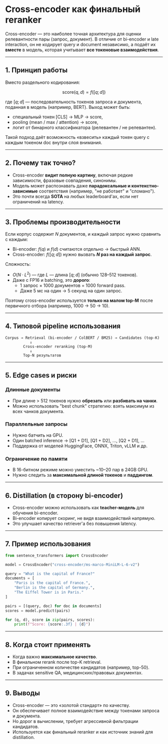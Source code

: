 # Cross-encoder как финальный reranker

Cross-encoder — это наиболее точная архитектура для оценки релевантности пары (запрос, документ). В отличие от bi-encoder и late interaction, он не кодирует query и document независимо, а подаёт их **вместе** в модель, которая учитывает **все токеновые взаимодействия**.

---

## 1. Принцип работы

Вместо раздельного кодирования:

$$
\text{score}(q, d) = f([q; d])
$$

где $[q; d]$ — последовательность токенов запроса и документа, поданная в модель (например, BERT). Выход может быть:

- специальный токен [CLS] → MLP → score,
- pooling (mean / max / attention) → score,
- логит от бинарного классификатора (релевантен / не релевантен).

Такой подход даёт возможность «взвесить» каждый токен query с каждым токеном doc внутри слоя внимания.

---

## 2. Почему так точно?

- Cross-encoder **видит полную картину**, включая редкие зависимости, фразовые совпадения, синонимы.
- Модель может распознавать даже **парадоксальные и контекстно-зависимые** соответствия (например, "не работает" и "сломано").
- Это почти всегда **SOTA** на любых leaderboard'ах, если нет ограничений на latency.

---

## 3. Проблемы производительности

Если корпус содержит $N$ документов, и каждый запрос нужно сравнить с каждым:

- Bi-encoder: $f(q)$ и $f(d)$ считаются отдельно → быстрый ANN.
- Cross-encoder: $f([q; d])$ нужно вызвать **$N$ раз на каждый запрос**.

Сложность:

- $O(N · L^2)$ — где $L$ — длина $[q; d]$ (обычно 128–512 токенов).
- Даже с FP16 и batching, это **дорого**:
  - 1 запрос × 1000 документов = 1000 forward pass.
  - Даже 5 мс на один → 5 секунд на один запрос.

Поэтому cross-encoder используется **только на малом top‑M** после первичного отбора (например, 1000 → 50 → 10).

---

## 4. Типовой pipeline использования

```
Corpus → Retrieval (bi-encoder / ColBERT / BM25) → Candidates (top‑K)
           ↓
        Cross-encoder reranking (top‑M)
           ↓
        Top-N результатов
```

---

## 5. Edge cases и риски

### Длинные документы

- При длине > 512 токенов нужно **обрезать** или **разбивать на чанки**.
- Можно использовать "best chunk" стратегию: взять максимум из всех чанков документа.

### Параллельные запросы

- Нужно батчить на GPU.
- Один batched inference → [Q1 + D1], [Q1 + D2], ..., [Q2 + D1], ...
- Поддержка от моделей HuggingFace, ONNX, Triton, vLLM и др.

### Ограничение по памяти

- В 16-битном режиме можно уместить \~10–20 пар в 24GB GPU.
- Нужно следить за **максимальной длиной токенов** и **паддингом**.

---

## 6. Distillation (в сторону bi‑encoder)

- Cross-encoder можно использовать как **teacher-модель** для обучения bi-encoder.
- Bi-encoder копирует скоринг, не видя взаимодействий напрямую.
- Это улучшает качество retriever'а без повышения latency.

---

## 7. Пример использования 

```python
from sentence_transformers import CrossEncoder

model = CrossEncoder("cross-encoder/ms-marco-MiniLM-L-6-v2")

query = "What is the capital of France?"
documents = [
    "Paris is the capital of France.",
    "Berlin is the capital of Germany.",
    "The Eiffel Tower is in Paris."
]

pairs = [(query, doc) for doc in documents]
scores = model.predict(pairs)

for (q, d), score in zip(pairs, scores):
    print(f"Score: {score:.3f} | {d}")
```

---

## 8. Когда стоит применять

- Когда важно **максимальное качество**.
- В финальном rerank после top-K retrieval.
- При ограниченном количестве кандидатов (например, top-50).
- В задачах sensitive QA, медицинских/правовых документах.

---

## 9. Выводы

- Cross-encoder — это «золотой стандарт» по качеству.
- Он обеспечивает полное взаимодействие между токенами запроса и документа.
- Но дорог в вычислении, требует агрессивной фильтрации кандидатов.
- Используется как финальный reranker и как источник знаний для distillation.

